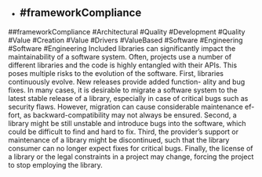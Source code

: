 - ## #frameworkCompliance
##frameworkCompliance #Architectural #Quality #Development #Quality #Value #Creation #Value #Drivers #ValueBased #Software #Engineering #Software #Engineering 
Included libraries can significantly impact the maintainability of a software system. Often, projects use a number of different libraries and the code is highly entangled with their APIs. This poses multiple risks to the evolution of the software. First, libraries continuously evolve. New releases provide added function- ality and bug fixes. In many cases, it is desirable to migrate a software system to the latest stable release of a library, especially in case of critical bugs such as security flaws. However, migration can cause considerable maintenance ef- fort, as backward-compatibility may not always be ensured. Second, a library might be still unstable and introduce bugs into the software, which could be difficult to find and hard to fix. Third, the provider’s support or maintenance of a library might be discontinued, such that the library consumer can no longer expect fixes for critical bugs. Finally, the license of a library or the legal constraints in a project may change, forcing the project to stop employing the library.


